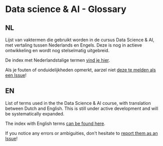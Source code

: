 # Data science & AI - Glossary

## NL

Lijst van vaktermen die gebruikt worden in de cursus Data Science & AI, met vertaling tussen Nederlands en Engels. Deze is nog in actieve ontwikkeling en wordt nog stelselmatig uitgebreid.

De index met Nederlandstalige termen [vind je hier](index-nl.md).

Als je fouten of onduidelijkheden opmerkt, aarzel niet [deze te melden als een Issue](https://github.com/HoGentTIN/dsai-glossary/issues)!

## EN

List of terms used in the the Data Science & AI course, with translation between Dutch and English. This is still under active development and will be systematically expanded.

The index with English terms [can be found here](index-en.md).

If you notice any errors or ambiguities, don't hesitate to [report them as an Issue](https://github.com/HoGentTIN/dsai-glossary/issues)!
